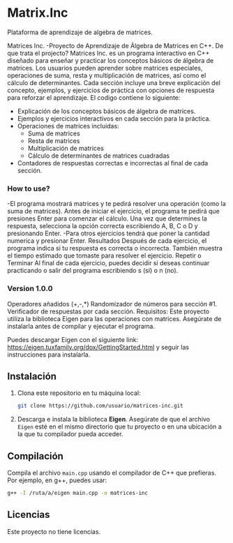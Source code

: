 # Matrix.Inc
Plataforma de aprendizaje de algebra de matrices.

Matrices Inc. -Proyecto de Aprendizaje de Álgebra de Matrices en C++.
De que trata el projecto?
Matrices Inc. es un programa interactivo en C++ diseñado para enseñar y practicar los conceptos básicos de álgebra de matrices. Los usuarios pueden aprender sobre matrices especiales, operaciones de suma, resta y multiplicación de matrices, así como el cálculo de determinantes. Cada sección incluye una breve explicación del concepto, ejemplos, y ejercicios de práctica con opciones de respuesta para reforzar el aprendizaje.
El codigo contiene lo siguiente:
- Explicación de los conceptos básicos de álgebra de matrices.
- Ejemplos y ejercicios interactivos en cada sección para la práctica.
- Operaciones de matrices incluidas:
  - Suma de matrices
  - Resta de matrices
  - Multiplicación de matrices
  - Cálculo de determinantes de matrices cuadradas
- Contadores de respuestas correctas e incorrectas al final de cada sección.
### How to use?
-El programa mostrará matrices y te pedirá resolver una operación (como la suma de matrices).
Antes de iniciar el ejercicio, el programa te pedirá que presiones Enter para comenzar el cálculo.
Una vez que determines la respuesta, selecciona la opción correcta escribiendo A, B, C o D y presionando Enter.
-Para otros ejercicios tendrá que poner la cantidad numerica y presionar Enter.
Resultados
Después de cada ejercicio, el programa indica si tu respuesta es correcta o incorrecta.
También muestra el tiempo estimado que tomaste para resolver el ejercicio.
Repetir o Terminar
Al final de cada ejercicio, puedes decidir si deseas continuar practicando o salir del programa escribiendo s (sí) o n (no).

### Version 1.0.0
Operadores añadidos (+,-,*)
Randomizador de números para sección #1.
Verificador de respuestas por cada sección.
Requisitos:
Este proyecto utiliza la biblioteca Eigen para las operaciones con matrices. Asegúrate de instalarla antes de compilar y ejecutar el programa.
  
Puedes descargar Eigen con el siguiente link: https://eigen.tuxfamily.org/dox/GettingStarted.html y seguir las instrucciones para instalarla.
## Instalación
1. Clona este repositorio en tu máquina local:
    ```bash
    git clone https://github.com/usuario/matrices-inc.git
    ```
2. Descarga e instala la biblioteca **Eigen**. Asegúrate de que el archivo `Eigen` esté en el mismo directorio que tu proyecto o en una ubicación a la que tu compilador pueda acceder.
## Compilación
Compila el archivo `main.cpp` usando el compilador de C++ que prefieras. Por ejemplo, en g++, puedes usar:
```bash
g++ -I /ruta/a/eigen main.cpp -o matrices-inc
```
## Licencias
Este proyecto no tiene licencias.

